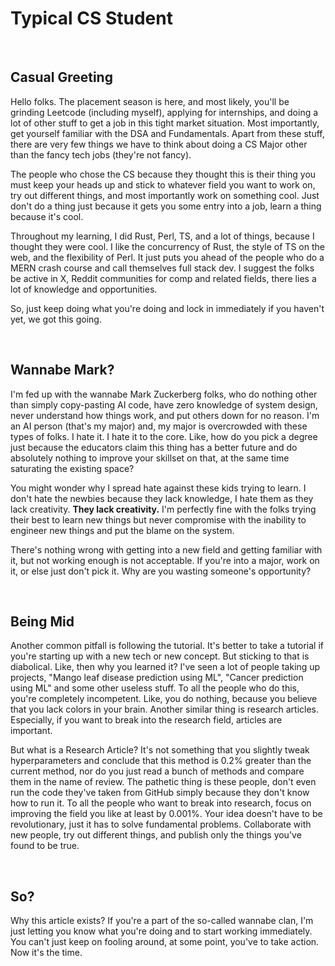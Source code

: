 # Typical CS Student

<br/> 

## Casual Greeting

Hello folks. The placement season is here, and most likely, you'll be grinding Leetcode (including myself), applying for internships, and doing a lot of other stuff to get a job in this tight market situation. Most importantly, get yourself familiar with the DSA and Fundamentals. Apart from these stuff, there are very few things we have to think about doing a CS Major other than the fancy tech jobs (they're not fancy). 

The people who chose the CS because they thought this is their thing you must keep your heads up and stick to whatever field you want to work on, try out different things, and most importantly work on something cool. Just don't do a thing just because it gets you some entry into a job, learn a thing because it's cool. 

Throughout my learning, I did Rust, Perl, TS, and a lot of things, because I thought they were cool. I like the concurrency of Rust, the style of TS on the web, and the flexibility of Perl. It just puts you ahead of the people who do a MERN crash course and call themselves full stack dev. I suggest the folks be active in X, Reddit communities for comp and related fields, there lies a lot of knowledge and opportunities. 

So, just keep doing what you're doing and lock in immediately if you haven't yet, we got this going. 

<br/>

## Wannabe Mark?

I'm fed up with the wannabe Mark Zuckerberg folks, who do nothing other than simply copy-pasting AI code, have zero knowledge of system design, never understand how things work, and put others down for no reason. I'm an AI person (that's my major) and, my major is overcrowded with these types of folks. I hate it. I hate it to the core. Like, how do you pick a degree just because the educators claim this thing has a better future and do absolutely nothing to improve your skillset on that, at the same time saturating the existing space? 

You might wonder why I spread hate against these kids trying to learn. I don't hate the newbies because they lack knowledge, I hate them as they lack creativity. **They lack creativity.** I'm perfectly fine with the folks trying their best to learn new things but never compromise with the inability to engineer new things and put the blame on the system. 

There's nothing wrong with getting into a new field and getting familiar with it, but not working enough is not acceptable. If you're into a major, work on it, or else just don't pick it. Why are you wasting someone's opportunity?

<br/>

## Being Mid

Another common pitfall is following the tutorial. It's better to take a tutorial if you're starting up with a new tech or new concept. But sticking to that is diabolical. Like, then why you learned it? I've seen a lot of people taking up projects, "Mango leaf disease prediction using ML", "Cancer prediction using ML" and some other useless stuff. To all the people who do this, you're completely incompetent. Like, you do nothing, because you believe that you lack colors in your brain. Another similar thing is research articles. Especially, if you want to break into the research field, articles are important.

But what is a Research Article? It's not something that you slightly tweak hyperparameters and conclude that this method is 0.2% greater than the current method, nor do you just read a bunch of methods and compare them in the name of review. The pathetic thing is these people, don't even run the code they've taken from GitHub simply because they don't know how to run it. To all the people who want to break into research, focus on improving the field you like at least by 0.001%. Your idea doesn't have to be revolutionary, just it has to solve fundamental problems. Collaborate with new people, try out different things, and publish only the things you've found to be true. 

<br/>

## So?

Why this article exists? If you're a part of the so-called wannabe clan, I'm just letting you know what you're doing and to start working immediately. You can't just keep on fooling around, at some point, you've to take action. Now it's the time.


